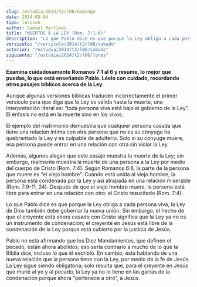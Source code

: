 ```yaml
---
slug: /estudia/2014/t2/l06/domingo
date: 2014-05-04
tipo: leccion
author: Samuel Martínez
title: "MUERTOS A LA LEY (Rom. 7:1-6)"
description: "Lo que Pablo dice es que porque la Ley obliga a cada persona viva, la Ley de  Dios también debe gobernar la nueva unión. Sin embargo, el hecho de que el  creyente está ahora casado con Cristo significa que la Ley ya no es un  instrumento de condenación; el creyente en Jesús es..."
versiculo: "/versiculo/2014/t2/l06/sabado"
anterior: "/estudia/2014/t2/l06/sabado"
siguiente: "/estudia/2014/t2/l06/lunes"
---
```


**Examina cuidadosamente Romanos 7:1 al 6 y resume, lo mejor que puedas, lo que está enseñando Pablo. Léelo con cuidado, recordando otros pasajes bíblicos acerca de la Ley.**

Aunque algunas versiones bíblicas traducen incorrectamente el primer versículo para que diga que la Ley es válida hasta la muerte, una interpretación literal es: “toda persona viva está bajo el gobierno de la Ley”. El énfasis no está en la muerte sino en los vivos.

El ejemplo del matrimonio demuestra que cualquier persona casada que tiene una relación íntima con otra persona que no es su cónyuge ha quebrantado la Ley y es culpable de adulterio. Solo si su cónyuge muere, esa persona puede entrar en una relación con otra sin violar la Ley.

Además, algunos alegan que este pasaje muestra la muerte de la Ley; sin embargo, realmente muestra la muerte de una persona a la Ley por medio del cuerpo de Cristo (Rom. 7:4). Según Romanos 6:6, la parte de la persona que muere es “el viejo hombre”. Cuando está unida al viejo hombre, la persona está condenada por la Ley y así atrapada en una relación miserable (Rom. 7:9-11, 24). Después de que el viejo hombre muere, la persona está libre para entrar en una relación con otro: el Cristo resucitado (Rom. 7:4).

Lo que Pablo dice es que porque la Ley obliga a cada persona viva, la Ley de Dios también debe gobernar la nueva unión. Sin embargo, el hecho de que el creyente está ahora casado con Cristo significa que la Ley ya no es un instrumento de condenación; el creyente en Jesús está libre de la condenación de la Ley porque está cubierto por la justicia de Jesús.

Pablo no está afirmando que los Diez Mandamientos, que definen el pecado, están ahora abolidos; eso sería contrario a mucho de lo que la Biblia dice, incluso lo que él escribió. En cambio, está hablando de una nueva relación que la persona tiene con la Ley, por medio de la fe de Jesús. La Ley sigue siendo obligatoria; solo resulta que, para el creyente en Jesús que murió al yo y al pecado, la Ley ya no lo tiene en las garras de la condenación porque ahora “pertenece a otro”, a Jesús.
